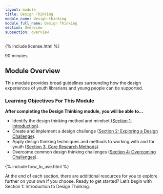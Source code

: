 ```yaml
---
layout: module
title: Design Thinking
module_name: design-thinking
module_full_name: Design Thinking
section: Overview
subsection: overview
---
```


{% include license.html %}

<p class="time">90 minutes</p>

## Module Overview

<p class="summary">This module provides broad guidelines surrounding how the design experiences of youth librarians and young people can be supported. </p>

### Learning Objectives For This Module

**After completing the Design Thinking module, you will be able to…**
<ul class="fancy">
	<li>Identify the design thinking method and mindset (<a href="{{site.url}}{{site.baseurl}}/modules/design-thinking/section-1-0.md">Section 1: Introduction</a>).</li>
	<li>Create and implement a design challenge (<a href="{{site.url}}{{site.baseurl}}/modules/design-thinking/section-2-0/">Section 2: Exploring a Design Challenge</a>).</li>
	<li>Apply design thinking techniques and methods to working with and for youth (<a href="{{site.url}}{{site.baseurl}}/modules/design-thinking/section-3-0.md">Section 3: Core Research Methods</a>).</li>
	<li>Overcome common design thinking challenges (<a href="{{site.url}}{{site.baseurl}}/modules/design-thinking/section-4.md">Section 4: Overcoming Challenges</a>).</li>
</ul>

{% include how_to_use.html %}

At the end of each section, there are additional resources for you to explore further on your own if you choose.
Ready to get started? Let’s begin with Section 1: Introduction to Design Thinking.
